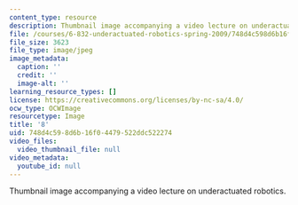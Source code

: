 ```yaml
---
content_type: resource
description: Thumbnail image accompanying a video lecture on underactuated robotics.
file: /courses/6-832-underactuated-robotics-spring-2009/748d4c598d6b16f04479522ddc522274_8.jpg
file_size: 3623
file_type: image/jpeg
image_metadata:
  caption: ''
  credit: ''
  image-alt: ''
learning_resource_types: []
license: https://creativecommons.org/licenses/by-nc-sa/4.0/
ocw_type: OCWImage
resourcetype: Image
title: '8'
uid: 748d4c59-8d6b-16f0-4479-522ddc522274
video_files:
  video_thumbnail_file: null
video_metadata:
  youtube_id: null
---
```

Thumbnail image accompanying a video lecture on underactuated robotics.